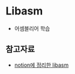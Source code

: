 # Libasm
- 어셈블리어 학습

## 참고자료
- [notion에 정리한 libasm](https://www.notion.so/Libasm-be654479fd8841538e56b4eea79cdcad)